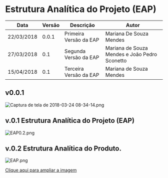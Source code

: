 # Estrutura Analítica do Projeto (EAP)

| Data | Versão | Descrição | Autor |
|----|------|---------|-----|
|22/03/2018|0.0.1|Primeira Versão da EAP|Mariana De Souza Mendes|
|27/03/2018|0.1|Segunda Versão da EAP|Mariana de Souza Mendes e João Pedro Sconetto|
|15/04/2018|0.1|Terceira Versão da EAP|Mariana de Souza Mendes|


## v0.0.1

![Captura de tela de 2018-03-24 08-34-14.png](https://uploaddeimagens.com.br/images/001/343/564/original/Captura_de_tela_de_2018-03-24_08-34-14.png?1521891283)

## v.0.1 Estrutura Analítica do Projeto (EAP)

![EAP0.2.png](https://uploaddeimagens.com.br/images/001/348/702/original/EAP0.2.png?1522201469)

## v.0.2 Estrutura Analítica do Produto.

![EAP.png](https://uploaddeimagens.com.br/images/001/374/459/original/EAP.png?1523797429)

[Clique aqui para ampliar a imagem](https://uploaddeimagens.com.br/images/001/374/459/original/EAP.png?1523797429)